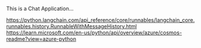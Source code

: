 This is a Chat Application...

https://python.langchain.com/api_reference/core/runnables/langchain_core.runnables.history.RunnableWithMessageHistory.html
https://learn.microsoft.com/en-us/python/api/overview/azure/cosmos-readme?view=azure-python